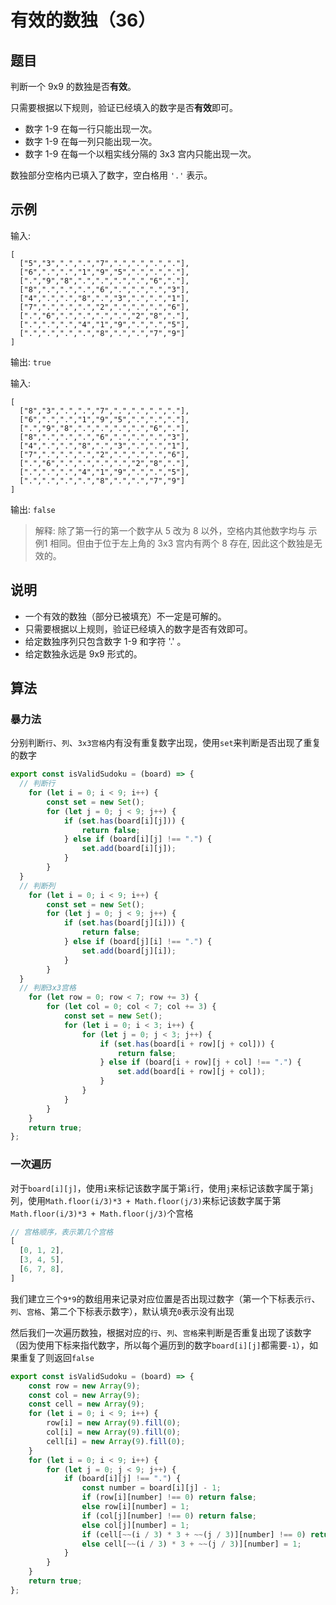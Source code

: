 # 有效的数独（36）

## 题目

判断一个 9x9 的数独是否**有效**。

只需要根据以下规则，验证已经填入的数字是否**有效**即可。

- 数字 1-9 在每一行只能出现一次。
- 数字 1-9 在每一列只能出现一次。
- 数字 1-9 在每一个以粗实线分隔的 3x3 宫内只能出现一次。

数独部分空格内已填入了数字，空白格用 `'.'` 表示。

## 示例

输入:
```
[
  ["5","3",".",".","7",".",".",".","."],
  ["6",".",".","1","9","5",".",".","."],
  [".","9","8",".",".",".",".","6","."],
  ["8",".",".",".","6",".",".",".","3"],
  ["4",".",".","8",".","3",".",".","1"],
  ["7",".",".",".","2",".",".",".","6"],
  [".","6",".",".",".",".","2","8","."],
  [".",".",".","4","1","9",".",".","5"],
  [".",".",".",".","8",".",".","7","9"]
]
```
输出: `true`

输入:
```
[
  ["8","3",".",".","7",".",".",".","."],
  ["6",".",".","1","9","5",".",".","."],
  [".","9","8",".",".",".",".","6","."],
  ["8",".",".",".","6",".",".",".","3"],
  ["4",".",".","8",".","3",".",".","1"],
  ["7",".",".",".","2",".",".",".","6"],
  [".","6",".",".",".",".","2","8","."],
  [".",".",".","4","1","9",".",".","5"],
  [".",".",".",".","8",".",".","7","9"]
]
```
输出: `false`
> 解释: 除了第一行的第一个数字从 5 改为 8 以外，空格内其他数字均与 示例1 相同。但由于位于左上角的 3x3 宫内有两个 8 存在, 因此这个数独是无效的。

## 说明

- 一个有效的数独（部分已被填充）不一定是可解的。
- 只需要根据以上规则，验证已经填入的数字是否有效即可。
- 给定数独序列只包含数字 1-9 和字符 '.' 。
- 给定数独永远是 9x9 形式的。

## 算法

### 暴力法

分别判断`行`、`列`、`3x3宫格`内有没有重复数字出现，使用`set`来判断是否出现了重复的数字

```js
export const isValidSudoku = (board) => {
  // 判断行
	for (let i = 0; i < 9; i++) {
		const set = new Set();
		for (let j = 0; j < 9; j++) {
			if (set.has(board[i][j])) {
				return false;
			} else if (board[i][j] !== ".") {
				set.add(board[i][j]);
			}
		}
  }
  // 判断列
	for (let i = 0; i < 9; i++) {
		const set = new Set();
		for (let j = 0; j < 9; j++) {
			if (set.has(board[j][i])) {
				return false;
			} else if (board[j][i] !== ".") {
				set.add(board[j][i]);
			}
		}
  }
  // 判断3x3宫格
	for (let row = 0; row < 7; row += 3) {
		for (let col = 0; col < 7; col += 3) {
			const set = new Set();
			for (let i = 0; i < 3; i++) {
				for (let j = 0; j < 3; j++) {
					if (set.has(board[i + row][j + col])) {
						return false;
					} else if (board[i + row][j + col] !== ".") {
						set.add(board[i + row][j + col]);
					}
				}
			}
		}
	}
	return true;
};
```

### 一次遍历

对于`board[i][j]`，使用`i`来标记该数字属于第`i`行，使用`j`来标记该数字属于第`j`列，使用`Math.floor(i/3)*3 + Math.floor(j/3)`来标记该数字属于第`Math.floor(i/3)*3 + Math.floor(j/3)`个宫格

```js
// 宫格顺序，表示第几个宫格
[
  [0, 1, 2],
  [3, 4, 5],
  [6, 7, 8],
]
```

我们建立三个`9*9`的数组用来记录对应位置是否出现过数字（第一个下标表示`行`、`列`、`宫格`、第二个下标表示数字），默认填充`0`表示没有出现

然后我们一次遍历数独，根据对应的`行`、`列`、`宫格`来判断是否重复出现了该数字（因为使用下标来指代数字，所以每个遍历到的数字`board[i][j]`都需要`-1`），如果重复了则返回`false`

```js
export const isValidSudoku = (board) => {
	const row = new Array(9);
	const col = new Array(9);
	const cell = new Array(9);
	for (let i = 0; i < 9; i++) {
		row[i] = new Array(9).fill(0);
		col[i] = new Array(9).fill(0);
		cell[i] = new Array(9).fill(0);
	}
	for (let i = 0; i < 9; i++) {
		for (let j = 0; j < 9; j++) {
			if (board[i][j] !== ".") {
				const number = board[i][j] - 1;
				if (row[i][number] !== 0) return false;
				else row[i][number] = 1;
				if (col[j][number] !== 0) return false;
				else col[j][number] = 1;
				if (cell[~~(i / 3) * 3 + ~~(j / 3)][number] !== 0) return false;
				else cell[~~(i / 3) * 3 + ~~(j / 3)][number] = 1;
			}
		}
	}
	return true;
};
```